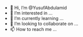 - 👋 Hi, I’m @YusufAbdulamid
- 👀 I’m interested in ...
- 🌱 I’m currently learning ...
- 💞️ I’m looking to collaborate on ...
- 📫 How to reach me ...

<!---
YusufAbdulamid/YusufAbdulamid is a ✨ special ✨ repository because its `README.md` (this file) appears on your GitHub profile.
You can click the Preview link to take a look at your changes.
--->
